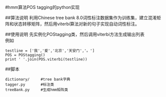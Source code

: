 #hmm算法POS tagging的python实现

##算法说明
利用Chinese tree bank 8.0词性标注数据集作为训练集，建立混淆矩阵和状态转移矩阵，然后用viterbi算法对新的句子实现自动词性标注。

##使用说明
先实例化POStagging类，然后调用viterbi方法生成输出列表  
例如  
```
testline = ['我','爱','北京','天安门','。']
POS = POStagging()
print ' '.join(POS.viterbi(testline))
```

##脚本
```
dictionary/     #tree bank字典
tagger.py       #标注类
treeBank.py     #生成hmm矩阵类
```
